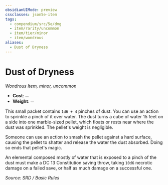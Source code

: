 ```yaml
---
obsidianUIMode: preview
cssclasses: json5e-item
tags:
  - compendium/src/5e/dmg
  - item/rarity/uncommon
  - item/tier/minor
  - item/wondrous
aliases:
  - Dust of Dryness
---
```

# Dust of Dryness
*Wondrous Item, minor, uncommon*  

- **Cost**: ⏤
- **Weight**: ⏤

This small packet contains `1d6 + 4` pinches of dust. You can use an action to sprinkle a pinch of it over water. The dust turns a cube of water 15 feet on a side into one marble-sized pellet, which floats or rests near where the dust was sprinkled. The pellet's weight is negligible.

Someone can use an action to smash the pellet against a hard surface, causing the pellet to shatter and release the water the dust absorbed. Doing so ends that pellet's magic.

An elemental composed mostly of water that is exposed to a pinch of the dust must make a DC 13 Constitution saving throw, taking `10d6` necrotic damage on a failed save, or half as much damage on a successful one.

*Source: SRD / Basic Rules*
